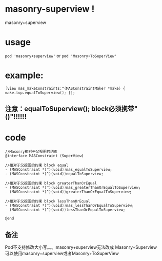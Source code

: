 # masonry-superview !
masonry+superview

# usage
`
pod 'masonry+superview'
`
or
`
pod 'Masonry+ToSuperView'
`

# example:
`
  [view mas_makeConstraints:^(MASConstraintMaker *make) {
         make.top.equalToSuperview();
   }];
`

## 注意：equalToSuperview(); block必须携带"()"!!!!!!



# code

```
//Masonry相对于父视图的约束
@interface MASConstraint (SuperView)

//相对于父视图的约束 block equal
- (MASConstraint *(^)(void))mas_equalToSuperview;
- (MASConstraint *(^)(void))equalToSuperview;

//相对于父视图的约束 block greaterThanOrEqual
- (MASConstraint *(^)(void))mas_greaterThanOrEqualToSuperview;
- (MASConstraint *(^)(void))greaterThanOrEqualToSuperview;

//相对于父视图的约束 block lessThanOrEqual
- (MASConstraint *(^)(void))mas_lessThanOrEqualToSuperview;
- (MASConstraint *(^)(void))lessThanOrEqualToSuperview;

@end
```

## 备注
Pod不支持修改大小写。。。masonry+superview无法改成 Masonry+Superview
可以使用masonry+superview或者Masonry+ToSuperView
